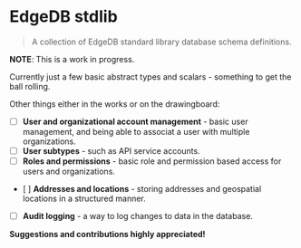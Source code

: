 # EdgeDB stdlib

> A collection of EdgeDB standard library database schema definitions.

**NOTE**: This is a work in progress.

Currently just a few basic abstract types and scalars - something to get the ball rolling.

Other things either in the works or on the drawingboard:

- [ ] **User and organizational account management** - basic user management, and being able to associat a user with multiple organizations.
- [ ] **User subtypes** - such as API service accounts.
- [ ] **Roles and permissions** - basic role and permission based access for users and organizations.
- [ ] **Addresses and locations** - storing addresses and geospatial locations in a structured manner.
- [ ] **Audit logging** - a way to log changes to data in the database.

**Suggestions and contributions highly appreciated!**
